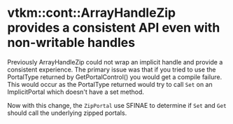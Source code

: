# vtkm::cont::ArrayHandleZip provides a consistent API even with non-writable handles

Previously ArrayHandleZip could not wrap an implicit handle and provide a consistent experience.
The primary issue was that if you tried to use the PortalType returned by GetPortalControl() you
would get a compile failure. This would occur as the PortalType returned would try to call `Set`
on an ImplicitPortal which doesn't have a set method. 

Now with this change, the `ZipPortal` use SFINAE to determine if `Set` and `Get` should call the
underlying zipped portals.
